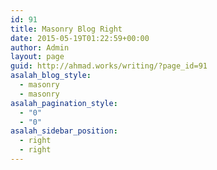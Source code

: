 ```yaml
---
id: 91
title: Masonry Blog Right
date: 2015-05-19T01:22:59+00:00
author: Admin
layout: page
guid: http://ahmad.works/writing/?page_id=91
asalah_blog_style:
  - masonry
  - masonry
asalah_pagination_style:
  - "0"
  - "0"
asalah_sidebar_position:
  - right
  - right
---
```

